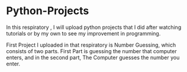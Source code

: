 # Python-Projects
In this respiratory , I will upload python projects that I did after watching tutorials or by my own to see my improvement in programming.

First Project I uploaded in that respiratory is Number Guessing, which consists of two parts. First Part is guessing the number that computer enters, and in the second part, The Computer guesses the number you enter.
